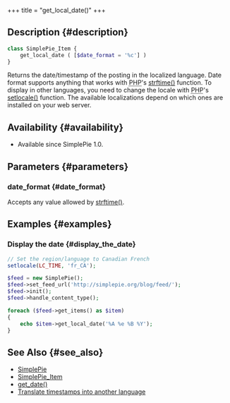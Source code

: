 +++
title = "get_local_date()"
+++

## Description {#description}

```php
class SimplePie_Item {
    get_local_date ( [$date_format = '%c'] )
}
```

Returns the date/timestamp of the posting in the localized language. Date format supports anything that works with <abbr title="Hypertext Preprocessor">PHP</abbr>'s [strftime()](http://php.net/strftime) function. To display in other languages, you need to change the locale with <abbr title="Hypertext Preprocessor">PHP</abbr>'s [setlocale()](http://php.net/setlocale) function. The available localizations depend on which ones are installed on your web server.

## Availability {#availability}

- Available since SimplePie 1.0.

## Parameters {#parameters}

### date_format {#date_format}

Accepts any value allowed by [strftime()](http://php.net/strftime).

## Examples {#examples}

### Display the date {#display_the_date}

```php
// Set the region/language to Canadian French
setlocale(LC_TIME, 'fr_CA');

$feed = new SimplePie();
$feed->set_feed_url('http://simplepie.org/blog/feed/');
$feed->init();
$feed->handle_content_type();

foreach ($feed->get_items() as $item)
{
    echo $item->get_local_date('%A %e %B %Y');
}
```

## See Also {#see_also}

- [SimplePie](@/wiki/reference/simplepie/_index.md)
- [SimplePie_Item](@/wiki/reference/simplepie_item/_index.md)
- [get_date()](@/wiki/reference/simplepie_item/get_date.md)
- [Translate timestamps into another language](@/wiki/tutorial/translate_timestamps_into_another_language.md)
